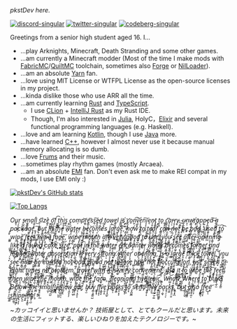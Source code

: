 *pkstDev here.*

[![discord-singular](https://cdn.jsdelivr.net/npm/@intergrav/devins-badges@2/assets/cozy/social/discord-singular_vector.svg)](https://discord.gg/zfPcG37uvm)
[![twitter-singular](https://cdn.jsdelivr.net/npm/@intergrav/devins-badges@2/assets/cozy/social/twitter-singular_vector.svg)](https://twitter.com/pkstBasaltLand)
[![codeberg-singular](https://cdn.jsdelivr.net/npm/@intergrav/devins-badges@2/assets/cozy/social/codeberg-singular_vector.svg)](https://codeberg.org/Peakstep)

Greetings from a senior high student aged 16. I...

* ...play Arknights, Minecraft, Death Stranding and some other games.
* ...am currently a Minecraft modder (Most of the time I make mods with [FabricMC](https://fabricmc.net/)/[QuiltMC](https://quiltmc.org/) toolchain, sometimes also [Forge](https://www.minecraftforge.net/) or [NilLoader](https://git.sleeping.town/unascribed/NilLoader)).
* ...am an absolute [Yarn](https://github.com/FabricMC/yarn) fan.
* ...love using MIT License or WTFPL License as the open-source licenses in my project.
* ...kinda dislike those who use ARR all the time.
* ...am currently learning [Rust](https://www.rust-lang.org/) and [TypeScript](https://www.typescriptlang.org/).
  * I use [CLion](https://www.jetbrains.com/clion/) + [IntelliJ Rust](https://intellij-rust.github.io/) as my Rust IDE.
  * Though, I'm also interested in [Julia](https://julialang.org/), HolyC，[Elixir](https://elixir-lang.org/) and several functional programming languages (e.g. Haskell).
* ...love and am learning [Kotlin](https://kotlinlang.org/), though I use [Java](https://www.java.com/) more.
* ...have learned [C++](https://isocpp.org/), however I almost never use it because manual memory allocating is so dumb.
* ...love [Frums](https://soundcloud.com/frums) and their music.
* ...sometimes play rhythm games (mostly Arcaea).
* ...am an absolute [EMI](https://github.com/emilyploszaj/emi) fan. Don't even ask me to make REI compat in my mods, I use EMI only :)

[![pkstDev's GitHub stats](https://github-readme-stats.vercel.app/api?username=pkstDev&show_icons=true&theme=radical)](https://github.com/anuraghazra/github-readme-stats)

[![Top Langs](https://github-readme-stats.vercel.app/api/top-langs/?username=pkstDev&layout=compact&theme=radical&hide=javascript,html,css)](https://github.com/anuraghazra/github-readme-stats)

*O̧u͏̘̝r̠̝̮̣͎͓͕ s̵̙̺̪̣͖̰ͅm͚̯̻̥͚ͅaͅl̛̯͍͎̱̣l͜ s̤̦̩͖͖̫͞iz͘è̼̬̗ ̮͍̺̪̭o͎̲̞̼͞f̤͉̬͚͖̗͈͡ ̮̼̭̱ͅt̠͎̬͇h̠̖͘i̼̯̯̩̺̗s̲̥̯ ̝̙c̥̮om̦p͝r͚ͅe͍̻͎̜̙̖͞ss̼̜͠e̵͍̟̺̣d̲̹̝̲ͅ ̪͕͔t̹̙ow̖̹e̲͍̱̰̺l ̦̤̫͉i̻̪͟s҉͕̱͖ ̮c̛͓̫̖͕̮̱o̱n̫̦̹̱͡ͅv̹̻̱̟͝e͎̙̘̥̩͔̙n͠į̦̙͉͉̮e͔n̴̘͉̟̟͚͈t̨̞̯̳̙̦ ͔̟̫ͅt͏̯͉̪oͅ ̻̥̙͉c͚͖̞̭̫̥͉͞a̢͕̥̫̫̲r̵̖͔r̗̥͎͓y̴̞,̜̮̻̫ͅ ̴̲u̴̼͉̻̮̙͇̥n̮͔w̭͇̜̝̹̯̲r҉͕̙a̠̖͖̝̤p̧̠̟̯̹̯͎ͅp̵̻͙̖̣̤ͅe̡̝̪̰̭̳d͠ ̶a͚̹͖̳ ̡̯̥pa̵ckag̫̥͖̗͉e͙͓̱̮͎,̡̘̠͈͚ ͠p̙͕̰u͏̥̥͇͉͉̗͓t͕̪̜̥͟ ̩̱i̗̹̲n̡͉͔͔̮͉̻̤ ̹̮͘t̰͕̤̩͝ͅh͕͓e̞͎͉̖͖ ͘w̙͝a̻̦̟ṱ̣e̶͓̯̣̜͕r̦ ̤͙̖̼͎b̶̝͚̯̗̭͉̩e̗̮̳̲͖̳c̲̖̜̲͚͝o͎̥̤̱̮͕̱m̹̞͘e̸s ͖̜͎̲l̳̻̭̫͚̘͡ͅa͎̖̭̺͖̜r̬͚͚̖̭̭͢ģ̮͓͎é͎̗̝͍̹̜͇,͝ ̵̱͚͙̪͉͚̪h̗̘o͏̝̜͓̠̞͉̘w ̧̤͔̱͔̠̠̱t̗͎o̰ ̩͈͔͖̼̰t̖̣̪̗̭e̬̪̬͔͙̪̩a͍̗͔̠̠̬r͉̰͎̱̳ c̲̳̠̟̻̼͚a̙̹n̶͕̫̫ͅ ͏̰n̶̦̪̹̭̣̘o̷̼͔̯t͙̼̱̲̫ ̧̜͉̬̙̱̳b̧͔e̟ ̟̜̭̻͙͉b̡̗͈a̭d̶̻̭͉̗̣,̼̠ͅ ͉̥u͔̤̻̺̰͓s͖͈̞͉̞ed̯̭͇̩̞͠ ͚̳̮t͇̳̘͖̹̖̜͡o̩͡ ͇̳wi̹͟p̧̞͉̟̗e͇̱̫̳̼͈̖͝ ̥̱̜͈͎̘ͅf̥̲̦͍̞͕ͅe͇͕̯e̶̳͇͕͎̦̝ṯ͢,̛̩̝̰̪͖͓ ̸̥w̖̗̟̜͔̹͟i̮͙̠͓̼̱p̴͔̟̣͎è ̨͓̗̺̩f̠͇̟̀a̹̫̹͚c̨͚e̹͕̺͕̝͠, ́w̧̞̣͙i̩̳̞̮p̦ę͓͓̫̘̤ͅ ̫̪̪͔̱̥mo̭͙͈̬̺͈̖̕u̸̬̟̲̬͎t̛͙h̞͖̮̘ ̀a̛͕̲̣̬͚͓ͅr͉͞è̠̬̠̦̺ ̷v̬́e͉̹̹̣͕r̛̲̺y̱͈͇͔̩͚ ̼̲̞̞̳̤g͓̬͠o̸̲̝͔͇͖ͅo̩͍̮̼̟ͅd̺̦̺̕ ̧̠t̲̠̙͈͚̲͙o u̷͉̰̺̤s̭̻̤̮͜e̛̗̝̭,̱̠̰̻̝̼́ ̲̙̞̺͔̥͙́y̫͍͔̮̳̟͘o̧̗̩̠̹̼̖ụ̯̲͇̳ ̨̣s͇͙͉͍̦̫e͎̺̳e̢̱̗ ̗͖̠a̗̝̖̥͎̣̫͠f̳t͞e̙̞̝̻͓̞͡r̶̻̜̪ ̘͓̭̰̼̬o̖̪͉͟ͅp͉e͖n͕͔̖͎̘í̩̳̩n̛g̵ ̤̼̹l̖̤͚̣i̯̠̙̜͢k͔̞̺̬e̡̹͓͙̼̱̜ ̮̲̺͘a̭͈̰̻̣͇ͅ ̩͍̜͚̥̖̀r̘̺̪̱̮̘͝o̷̖̠͕̳͍̫̗ṵ̶͍͕̭͉͔̲n͔̘͓̼d͕͚ ͈̘̣͕̪̥ͅca̪k̬͎̘̫̥̫̕e҉̟ s̳i̻͓͔̞̬͝z̨̩͖̗̘̜e͈͇͙͝, ̢p̭͉͍̱u̷̪̘̰͎͈t̠̣̤͈̩̼͡ ̟̩͙̞ͅį̙̺̯̭n̷̞͖͓͕̗ ̙t͉h̞̻̖̮͝e̛ ̴͇̠̫w͎̩̺͚͉̠͟àt̘̩̞e͏̫͍̘̩̫r͇̤ ̦̹̤̝͚̮̦e̢̞̠͕n̖͙̦̞͎̙̱c̼o͟u̢̫nt̝̱̣̫̮͜e̶̹r̹̹̜̥̣̬ ̗̲̹͍͕w͉̣̪̭͡a̵̱̰̳̥̻t̯ͅe̛̺̹͚r̢̙̯̥̣͔̣ ͡b̖̬͇͙̪e̛͚̙͇̹ͅc̮o̙͖̙̦̖̲͝m̹̞̘̜̖̀e̫͖͚̗̟s҉̤̺̺ͅ ̩͎̪̺̀l͖̠ͅa͏̣̻̞̠͚̥r̀ͅg͏͔͇̣͉̫̫͖ȩ̳͕r̛͍͚͔͇ ͇͙̖͜a̲͇͎͔̠̘n̯̞̦̟̜̖d̜̪͜ ̖͕̹͓h͠i҉̺̬̠gh̭̱̱̻e̱̯̫͍͔̦r͖̬͔̞͞,̴̝̠̠̟̹ͅ ̷̬̠̭̮͓͈̪w͍͚̤̝͍͞a̡͔̼͙̹̰̹te̹r͚͉͓̪̖ ̡̭̳͎a̛͚b̞̖͙̞̼͍̫s̨̞̯̖͇̘̹o͕̦̞̪̰̤r̨̻̝̹̦̩̻̟p̸̮͙̥t͉͍i̤͎o̡̥̰n͔̺̱͔̫̘ ịs̱̳͈̪ ̜̯̱̦̮͔̣v͎̥͇͎̗̟e̖͎̭̰͇͖͇r̜̮̫̗͈͉y͢ ̷̜̫̺̘͚̰s̰̬̳ͅt͔͘r͞o̗͔n̖̘̘̩̤̤͟g̢͓͇ͅ.̸ ̯̪̬͎͖͇̭A͏̬͉̼̣̙̠̭f̠͓͉̲̙͖͚t̪̪̲̦̼̤̀er̛̗̖̟̜̟ op̧͔̝̯̪̘e̢̗̝̰̤̳͕n̰͙̪̖͡i̟̰n̴̘͓̹͖ͅg̙̝͍̠,͏ ̖̩͇͍̭̳i̻̝̠͈̠͘s̶̼̪̝̖̣̼ ̣̟a̜̰̮̝ ͢l̲͇͘a̬͓̯͟r̺̦̰̻̯g͈̗͖̺̖̬̀é͙̤̱̝ ̜ͅt͡h͕̳̖̱͘i͔c̢̙̝̮͇̥k͇͜ ̞̪̤͚t̗̠̯̯o̠̗͠w̬̼̞̜e̡̙͕̬̙̣͎l̡̫̪͚͇̹͍,̙ ̛̭̞̥̟͎͍y̢o̰̲̠̯u ̧̝͔s̠͕̥̘̞͕e̷̜̟̪͖͎̰e͕̠̗̜ ̵̣̲h͓͇̖͕͎͓o̵͔̳̱̥w ̵̰̫̯͖̖̹̤h̛͕̳e͈̻ ̷ea̵̖͓̤͙̰͕̲r̵̻̮̝̳n̲è̗̻̗̗̯̝̩d͔̺ ̝̭͉͇̺ͅn̹̫̤̻͍͚͜ot̼ ̷b̜͚̗̤a̙͎̲̤̜̞̫d̥͈͠,̰̻̝̯̦͍ ̨̗g̬͔͔̦̠̺͔͝o̻̜̣̳̕od͕̣̗̘̀ ͍͚̦̫͉n̷͉͚͖̞̙̣̦o̟̞͜t̪̖̥̜̝̹ͅ ̧̫̳͓ͅt͍o̻̮̝͈͎̬ ̀l҉̰̞̘͕̥o̷̟̫͕s̝̺̹͇̻e̟ ̫̻̠̭h͚͜á̫i̴̙̳̗͖r͇̝̮̼̱͔̕ ͡n͠o̱̖̻̫͍̩ṱ̙̜͖̼̜̠ ͉̼̪͘f͖l̬̱o̹̱̟̠ͅc̘c̤̜͓̱̹͚ṵ̖͚̳̟̰͜l̮̬͉̲͉̺̻͠a͍͜t̀i̭̬o͍̟͔̙̜n̺̞̖, ̱͎̠̙͉ͅu̶͍̥̼̼̜̭s͍̩̳̬͘e͇̫̙͙͞ͅ ͔̫̪́s͔͕e̺͖̺̥̭̬͡v̷̯̮̼̬è̱̱n̛͓ ̟̤̟o͇̲̳͞r̷̲̖̤̺̥͚ ̗̩̹̫̻̝͝e̗͖̙͉i͇̙͔g̖͉̗̙̯̦̘h͏t̀ t̼̮ͅi̝̳̹̠m͇̮̞͕e̶͖̥̬̝̗s͇̺̙͇̟̰̥ ̫̯͚̲ͅn̠͚̳o͠ ҉̱̗̰p̯̝̟ͅro͍̖̱̬͟b̜͍̘̬͙l͏̜̣͚͙̲̩è̱̤m,̪͇̦͢ ̧̯̥t̖̼̰r̜̝͓͟a̡̤v̝̩͎̺̫e̫͇͜l̗̼̞͉͍ ͕̝̬́w̢i̺̣t̷̲̗̘h̤̥̠̪͉͢ ̕i̶ț̣͚ ͕̹̪i͏̘̲̦̬͎̗s̴ ̷͖̱v҉er̼͇̭̹̝̞͍y҉ ̼̙͇̪͇̙c̟̰̩̮̱͎͖o͢n͝v̹̻̫͕̣̣̞e͚̜̫̩̰n̴̖i̠̱e͕̹͙̫̫͚nt͔͚̹͝,҉͕ ̩̤̯̀u̸͈͇͔s̭e ̧̯̺̩i͙̺̱̫̯͟t͏̮̼͇̻̲̩̟ ̴͔͇t͙̳̭̼͝o̱̮̮͓͍̥ ͍͎͙̀w̳̜̠̮̰͍̕ìp͎e̡̱̱̦̘͔͕ͅ ̫̳̜t̜͞he̯͎̟̳̙͓̜͡ ̞̪̘ͅf̣̘̬e͕̮̭̞̝͙̯e͉͖̫͙͔͜t̤̤͕͇̝̩̼, ̸͈̝t̞͙͙̦̣̱͍h̨͔̦e̡͖̞͍n̦͈͔̤ͅͅ ̻͢w̙̜̗̜̺͍i̗̰̩̜̗̘p̸̟̲̲̟̖ͅe̖̲̖̣̦̘ ͔̪̯̀t̤̳͓͈ͅh̳͉̦͓̘e̳͈͍͡ ͎͍̮ͅm͔͇͙͞o̠̫̣̪͕̹͟u͔̤̼̠͓̖͢ͅt͓͈̼͖̰ͅh̡̟,̘̱͍̤̺ ̖w͕̥̞ip̪͇̺̩͔̭e̹̠̼̯͇̫̬ ̡͖̹̘ṱ͔͢ḫ͞e̝͇̮ ̳͓̫͎͓fąc͚͉̰͖e, ̻̗̭̮̤͎c̻̝͝l̖͈͇̟̖̪͈e̢͖͇a̡̟͔̱͕̭̞n̯ ̭͔̦̼ͅą̲̞͍̗n̥̖̖d͖̩ ͈̠̰̻̭̞̕h͍y̜͖̻̥̣g҉̪̻̥̠̟i͓̻̳͍̖e̶͙̻̝̺n̥̤̻͉̞̯ị̗̜̟̮͉͞ͅc̺̱̝.̫̲̯̹͓ ͚W̶h̫̺͝ͅa̘͓̠͚̰͎̼t͍̪͇͢?̭͔̞͍ ̻̪͍̝̱͓̙͢Wh͔̯̭̜̲́e̠̦̲̺̞̜r̭̠e̼̤̹̜̜ ̜̙t̩o̩̲̰̤̭͘ ̤̗͝bu͔̕y͕̲̙̫?̵͈̭̝̘̳̤ ̻̠̥͉͎̤̼Be̠͚̺͓̗l҉͎o͍w ̠̪͍͇̹͠t̶̪̱̙̘͇h͎͖̮͉͕͈̥e͖̪ ̤̹̹̮̰̯s͔̞͉̠͍̹͟ma̠̲̩l̪̺̜̼̺̀l͉͍̼ ̲̳̻y̙̝e̮̘̞̹̺͖l̬̗̪̲͎̤ͅl̪̭͓̀ͅó̜w̖̱̼͓͉̩ ̨̳͎̙̼ͅc͙̬̖͕̤á͕͕͔̭̞̝r,̷̦͎ b̸̫͔̫uy̻͉͍̳̤̺ ̼͖ͅf̧͙ͅi̙̘̩̙̘v͕͚̥̬́e̥̰͎͓ ̥̞͉̭̺̱pa̼̬͔c̱̝̻k̟̬̣͙̘s̺ ͏̥̺̘ͅt̴̻̠͖o̩͙͝ ̯͓̪͚̪se̠ṇ͍͝d̡ ̮̤ͅf̹̫̦̝̕i̵̬v̩̤̯͢e̸͈̟͖̠̲̗͚ ̼͓̙̝͓͘p͍̭̩̥̺̳͍a̱̹̣͚ͅc͏͈̥̦̠͉̞k̰̣̻s̘̥̙̱̤̤͈,̧̯͙͓̪ ͇b̧u̴t͏̟̻̼͉̼̘ ̯̺̥͓̻͇a͇̣͖̤l̸͙̭͍̥͖͔s̻̗͔̦o ͕̗̪̳͈̹f͙̯̟͝r̷͍̫̲̖̱͉ḛ͜ͅͅe͇͝ ̭͈͇s̭͢h̤̳͚̤͢ͅi̺̯̥̮͎͞p̢̞̖̩p̶̞̫ḭ̩͍n̥̣̘̥̳͉̕g͎̠̺!͏̱̠*

~*カッコイイと思いませんか？ 技術屋として、とてもクールだと思います。未来の生活にフィットする、楽しいひねりを加えたテクノロジーです。*~
